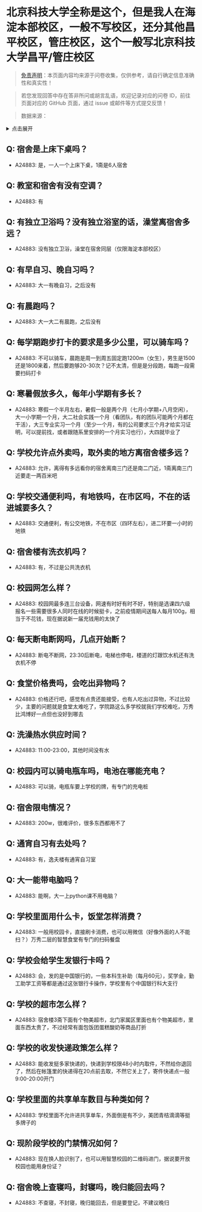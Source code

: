 # 北京科技大学全称是这个，但是我人在海淀本部校区，一般不写校区，还分其他昌平校区，管庄校区，这个一般写北京科技大学昌平/管庄校区

> [免责声明](https://colleges.chat/#_3)：本页面内容均来源于问卷收集，仅供参考，请自行确定信息准确性和真实性！

> 若您发现回答中存在答非所问或胡言乱语，欢迎记录对应的问卷 ID，前往页面对应的 GitHub 页面，通过 issue 或邮件等方式提交反馈！

> 数据来源：

<details><summary>点击展开</summary>
<ul>
<li>A24883: 匿名 (2024 年 06 月)</li>
</ul>
</details>

## Q: 宿舍是上床下桌吗？

- A24883: 是，一人一个上床下桌，1斋是6人宿舍

## Q: 教室和宿舍有没有空调？

- A24883: 有

## Q: 有独立卫浴吗？没有独立浴室的话，澡堂离宿舍多远？

- A24883: 没有独立卫浴，澡堂在宿舍同层（仅限海淀本部校区）

## Q: 有早自习、晚自习吗？

- A24883: 大一有晚自习，之后没有

## Q: 有晨跑吗？

- A24883: 大一大二有晨跑，之后没有

## Q: 每学期跑步打卡的要求是多少公里，可以骑车吗？

- A24883: 不可以骑车，晨跑是周一到周五固定跑1200m（女生），男生是1500还是1800来着，然后要跑够20-30次？记不太清，但是是分段跑，每跑一段需要扫码打卡

## Q: 寒暑假放多久，每年小学期有多长？

- A24883: 寒假一个半月左右，暑假一般是两个月（七月小学期+八月空闲），大一小学期一个月，大二社会实践一个月（看团队，有的团队可能两个月都在干活），大三专业实习一个月（至少一个月，有的公司要求三个月才给实习证明，可以提前找，或者跟随系里安排的一个月实习也行），大四就毕业了

## Q: 学校允许点外卖吗，取外卖的地方离宿舍楼多远？

- A24883: 允许，离得有多远看你的宿舍离南三门还是南二门近，1斋离南三门近要走一两百米吧

## Q: 学校交通便利吗，有地铁吗，在市区吗，不在的话进城要多久？

- A24883: 交通便利，有公交地铁，不在市区（四环左右），进二环要一小时的地铁

## Q: 宿舍楼有洗衣机吗？

- A24883: 有，不过是公共洗衣机

## Q: 校园网怎么样？

- A24883: 校园网最多连三台设备，网速有时好有时不好，特别是选课四六级报名一些需要很多人同时在线的时候挺卡，之前疫情期间送每人每月100g，相当于不花钱，现在据说新一届充钱用的太快了

## Q: 每天断电断网吗，几点开始断？

- A24883: 断电不断网，23:30后断电，电梯也停电，楼道的灯跟饮水机还有洗衣机不停

## Q: 食堂价格贵吗，会吃出异物吗？

- A24883: 价格还行吧，感觉有点贵还能接受，也有人吃出过异物，不过比较少，主要的问题就是食堂太难吃了，学院路这么多学校就我们学校难吃，万秀比鸿博好一点但也没好到哪去

## Q: 洗澡热水供应时间？

- A24883: 11:00-23:00，其他时间没有水

## Q: 校园内可以骑电瓶车吗，电池在哪能充电？

- A24883: 可以骑，电瓶车要上学校的牌，有专门的充电桩

## Q: 宿舍限电情况？

- A24883: 200w，很难评价，很多东西都用不了

## Q: 通宵自习有去处吗？

- A24883: 有，逸夫楼有通宵自习室

## Q: 大一能带电脑吗？

- A24883: 能啊，大一上python课不用电脑？

## Q: 学校里面用什么卡，饭堂怎样消费？

- A24883: 一般用校园卡，直接刷卡消费，也可以用微信（好像外面的人不能扫？）万秀二层的智慧食堂有专门的扫码餐盘

## Q: 学校会给学生发银行卡吗？

- A24883: 会，发的是中国银行的，一些本科生补助（每月60元），奖学金，勤工助学工资等都是通过这张银行卡操作，学校里有个中国银行科大支行

## Q: 学校的超市怎么样？

- A24883: 宿舍楼3斋下面有个物美超市，北门家属区里面也有个物美超市，里面东西太贵了，不过经常有面包饭团蛋糕酸奶等商品打折

## Q: 学校的收发快递政策怎么样？

- A24883: 能收发挺多家快递的，快递到学校限48小时内取件，不然给你退回了，然后在帐篷里的快递得在20点前去取，不然它关上了，寄件快递点一般9:00-20:00开门

## Q: 学校里面的共享单车数目与种类如何？

- A24883: 学校里面不允许进共享单车，外面倒是有不少，美团青桔滴滴等挺多牌子的

## Q: 现阶段学校的门禁情况如何？

- A24883: 现在换人脸识别了，也可以用智慧校园的二维码进门，据说要开放校园也能用身份证？

## Q: 宿舍晚上查寝吗，封寝吗，晚归能回去吗？

- A24883: 不查寝，不封寝，晚归能回去，但是要登记，不建议晚归

